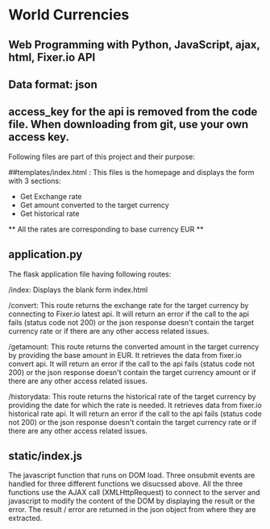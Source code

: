 ﻿# World Currencies 

## Web Programming with Python, JavaScript, ajax, html, Fixer.io API
## Data format: json

## access_key for the api is removed from the code file. When downloading from git, use your own access key. 

Following files are part of this project and their purpose:

##templates/index.html : This files is the homepage and displays the form with 3 sections:
- Get Exchange rate
- Get amount converted to the target currency
- Get historical rate

** All the rates are corresponding to base currency EUR ** 

## application.py
The flask application file having following routes:

/index: Displays the blank form index.html 

/convert: 
This route returns the exchange rate for the target currency by connecting to Fixer.io latest api.  It will return an error if the call to the api fails (status code not 200) or the json response doesn't contain the target currency rate or if there are any other access related issues. 

/getamount:
This route returns the converted amount in the target currency by providing the base amount in EUR. It retrieves the data from fixer.io convert api. It will return an error if the call to the api fails (status code not 200) or the json response doesn't contain the target currency amount or if there are any other access related issues. 

/historydata:
This route returns the historical rate of the target currency by providing the date for which the rate is needed. 
It retrieves data from fixer.io historical rate api. It will return an error if the call to the api fails (status code not 200) or the json response doesn't contain the target currency rate or if there are any other access related issues. 


## static/index.js
The javascript function that runs on DOM load. Three onsubmit events are handled for three different functions we disucssed above. All the three functions use the AJAX call (XMLHttpRequest) to connect to the server and javascript to modify the content of the DOM by displaying the result or the error. The result / error are returned in the json object from where they are extracted. 
